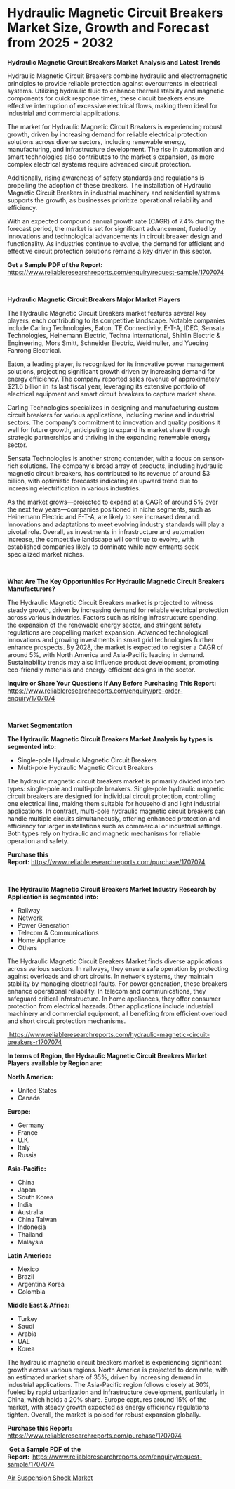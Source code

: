<p><h1>Hydraulic Magnetic Circuit Breakers Market Size, Growth and Forecast from 2025 - 2032</h1></p><p><strong>Hydraulic Magnetic Circuit Breakers Market Analysis and Latest Trends</strong></p>
<p><p>Hydraulic Magnetic Circuit Breakers combine hydraulic and electromagnetic principles to provide reliable protection against overcurrents in electrical systems. Utilizing hydraulic fluid to enhance thermal stability and magnetic components for quick response times, these circuit breakers ensure effective interruption of excessive electrical flows, making them ideal for industrial and commercial applications.</p><p>The market for Hydraulic Magnetic Circuit Breakers is experiencing robust growth, driven by increasing demand for reliable electrical protection solutions across diverse sectors, including renewable energy, manufacturing, and infrastructure development. The rise in automation and smart technologies also contributes to the market's expansion, as more complex electrical systems require advanced circuit protection.</p><p>Additionally, rising awareness of safety standards and regulations is propelling the adoption of these breakers. The installation of Hydraulic Magnetic Circuit Breakers in industrial machinery and residential systems supports the growth, as businesses prioritize operational reliability and efficiency. </p><p>With an expected compound annual growth rate (CAGR) of 7.4% during the forecast period, the market is set for significant advancement, fueled by innovations and technological advancements in circuit breaker design and functionality. As industries continue to evolve, the demand for efficient and effective circuit protection solutions remains a key driver in this sector.</p></p>
<p><strong>Get a Sample PDF of the Report:&nbsp;</strong> <a href="https://www.reliableresearchreports.com/enquiry/request-sample/1707074?utm_campaign=2296&utm_medium=2&utm_source=Github&utm_content=ia&utm_term=10042025&utm_id=hydraulic-magnetic-circuit-breakers">https://www.reliableresearchreports.com/enquiry/request-sample/1707074</a></p>
<p>&nbsp;</p>
<p><strong>Hydraulic Magnetic Circuit Breakers Major Market Players</strong></p>
<p><p>The Hydraulic Magnetic Circuit Breakers market features several key players, each contributing to its competitive landscape. Notable companies include Carling Technologies, Eaton, TE Connectivity, E-T-A, IDEC, Sensata Technologies, Heinemann Electric, Techna International, Shihlin Electric & Engineering, Mors Smitt, Schneider Electric, Weidmuller, and Yueqing Fanrong Electrical.</p><p>Eaton, a leading player, is recognized for its innovative power management solutions, projecting significant growth driven by increasing demand for energy efficiency. The company reported sales revenue of approximately $21.6 billion in its last fiscal year, leveraging its extensive portfolio of electrical equipment and smart circuit breakers to capture market share.</p><p>Carling Technologies specializes in designing and manufacturing custom circuit breakers for various applications, including marine and industrial sectors. The company’s commitment to innovation and quality positions it well for future growth, anticipating to expand its market share through strategic partnerships and thriving in the expanding renewable energy sector.</p><p>Sensata Technologies is another strong contender, with a focus on sensor-rich solutions. The company's broad array of products, including hydraulic magnetic circuit breakers, has contributed to its revenue of around $3 billion, with optimistic forecasts indicating an upward trend due to increasing electrification in various industries.</p><p>As the market grows—projected to expand at a CAGR of around 5% over the next few years—companies positioned in niche segments, such as Heinemann Electric and E-T-A, are likely to see increased demand. Innovations and adaptations to meet evolving industry standards will play a pivotal role. Overall, as investments in infrastructure and automation increase, the competitive landscape will continue to evolve, with established companies likely to dominate while new entrants seek specialized market niches.</p></p>
<p>&nbsp;</p>
<p><strong>What Are The Key Opportunities For Hydraulic Magnetic Circuit Breakers Manufacturers?</strong></p>
<p><p>The Hydraulic Magnetic Circuit Breakers market is projected to witness steady growth, driven by increasing demand for reliable electrical protection across various industries. Factors such as rising infrastructure spending, the expansion of the renewable energy sector, and stringent safety regulations are propelling market expansion. Advanced technological innovations and growing investments in smart grid technologies further enhance prospects. By 2028, the market is expected to register a CAGR of around 5%, with North America and Asia-Pacific leading in demand. Sustainability trends may also influence product development, promoting eco-friendly materials and energy-efficient designs in the sector.</p></p>
<p><strong>Inquire or Share Your Questions If Any Before Purchasing This Report:</strong> <a href="https://www.reliableresearchreports.com/enquiry/pre-order-enquiry/1707074?utm_campaign=2296&utm_medium=2&utm_source=Github&utm_content=ia&utm_term=10042025&utm_id=hydraulic-magnetic-circuit-breakers">https://www.reliableresearchreports.com/enquiry/pre-order-enquiry/1707074</a></p>
<p>&nbsp;</p>
<p><strong>Market Segmentation</strong></p>
<p><strong>The Hydraulic Magnetic Circuit Breakers Market Analysis by types is segmented into:</strong></p>
<p><ul><li>Single-pole Hydraulic Magnetic Circuit Breakers</li><li>Multi-pole Hydraulic Magnetic Circuit Breakers</li></ul></p>
<p><p>The hydraulic magnetic circuit breakers market is primarily divided into two types: single-pole and multi-pole breakers. Single-pole hydraulic magnetic circuit breakers are designed for individual circuit protection, controlling one electrical line, making them suitable for household and light industrial applications. In contrast, multi-pole hydraulic magnetic circuit breakers can handle multiple circuits simultaneously, offering enhanced protection and efficiency for larger installations such as commercial or industrial settings. Both types rely on hydraulic and magnetic mechanisms for reliable operation and safety.</p></p>
<p><strong>Purchase this Report:&nbsp;</strong><a href="https://www.reliableresearchreports.com/purchase/1707074?utm_campaign=2296&utm_medium=2&utm_source=Github&utm_content=ia&utm_term=10042025&utm_id=hydraulic-magnetic-circuit-breakers">https://www.reliableresearchreports.com/purchase/1707074</a></p>
<p>&nbsp;</p>
<p><strong>The Hydraulic Magnetic Circuit Breakers Market Industry Research by Application is segmented into:</strong></p>
<p><ul><li>Railway</li><li>Network</li><li>Power Generation</li><li>Telecom & Communications</li><li>Home Appliance</li><li>Others</li></ul></p>
<p><p>The Hydraulic Magnetic Circuit Breakers Market finds diverse applications across various sectors. In railways, they ensure safe operation by protecting against overloads and short circuits. In network systems, they maintain stability by managing electrical faults. For power generation, these breakers enhance operational reliability. In telecom and communications, they safeguard critical infrastructure. In home appliances, they offer consumer protection from electrical hazards. Other applications include industrial machinery and commercial equipment, all benefiting from efficient overload and short circuit protection mechanisms.</p></p>
<p><a href="https://www.reliableresearchreports.com/hydraulic-magnetic-circuit-breakers-r1707074?utm_campaign=2296&utm_medium=2&utm_source=Github&utm_content=ia&utm_term=10042025&utm_id=hydraulic-magnetic-circuit-breakers">&nbsp;https://www.reliableresearchreports.com/hydraulic-magnetic-circuit-breakers-r1707074</a></p>
<p><strong>In terms of Region, the Hydraulic Magnetic Circuit Breakers Market Players available by Region are:</strong></p>
<p>
    <p> <strong> North America: </strong>
        <ul>
            <li>United States</li>
            <li>Canada</li>
        </ul>
        </p> 
    <p> <strong> Europe: </strong>
        <ul>
            <li>Germany</li>
            <li>France</li>
            <li>U.K.</li>
            <li>Italy</li>
            <li>Russia</li>
        </ul>
        </p> 
    <p> <strong> Asia-Pacific: </strong>
        <ul>
            <li>China</li>
            <li>Japan</li>
            <li>South Korea</li>
            <li>India</li>
            <li>Australia</li>
            <li>China Taiwan</li>
            <li>Indonesia</li>
            <li>Thailand</li>
            <li>Malaysia</li>
        </ul>
        </p> 
    <p> <strong> Latin America: </strong>
        <ul>
            <li>Mexico</li>
            <li>Brazil</li>
            <li>Argentina Korea</li>
            <li>Colombia</li>
        </ul>
        </p> 
    <p> <strong> Middle East & Africa: </strong>
        <ul>
            <li>Turkey</li>
            <li>Saudi</li>
            <li>Arabia</li>
            <li>UAE</li>
            <li>Korea</li>
        </ul>
    </p>
    </p>
<p><p>The hydraulic magnetic circuit breakers market is experiencing significant growth across various regions. North America is projected to dominate, with an estimated market share of 35%, driven by increasing demand in industrial applications. The Asia-Pacific region follows closely at 30%, fueled by rapid urbanization and infrastructure development, particularly in China, which holds a 20% share. Europe captures around 15% of the market, with steady growth expected as energy efficiency regulations tighten. Overall, the market is poised for robust expansion globally.</p></p>
<p><strong>Purchase this Report: </strong><a href="https://www.reliableresearchreports.com/purchase/1707074?utm_campaign=2296&utm_medium=2&utm_source=Github&utm_content=ia&utm_term=10042025&utm_id=hydraulic-magnetic-circuit-breakers">https://www.reliableresearchreports.com/purchase/1707074</a></p>
<p>&nbsp;<strong>Get a Sample PDF of the Report:&nbsp;&nbsp;</strong><a href="https://www.reliableresearchreports.com/enquiry/request-sample/1707074?utm_campaign=2296&utm_medium=2&utm_source=Github&utm_content=ia&utm_term=10042025&utm_id=hydraulic-magnetic-circuit-breakers">https://www.reliableresearchreports.com/enquiry/request-sample/1707074</a></p>
<p><strong></strong></p>
<p><p><a href="https://github.com/zappasuccofz/Market-Research-Report-List-1/blob/main/air-suspension-shock-market.md?utm_campaign=2296&utm_medium=2&utm_source=Github&utm_content=ia&utm_term=10042025&utm_id=hydraulic-magnetic-circuit-breakers">Air Suspension Shock Market</a></p></p>